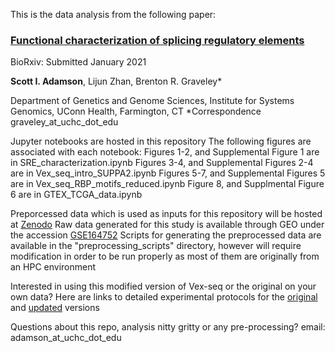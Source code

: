 This is the data analysis from the following paper:

### [Functional characterization of splicing regulatory elements]()

BioRxiv: Submitted January 2021 

**Scott I. Adamson**, Lijun Zhan, Brenton R. Graveley*

Department of Genetics and Genome Sciences, Institute for Systems Genomics, UConn Health, Farmington, CT
*Correspondence graveley_at_uchc_dot_edu

Jupyter notebooks are hosted in this repository
The following figures are associated with each notebook:
Figures 1-2, and Supplemental Figure 1 are in SRE_characterization.ipynb
Figures 3-4, and Supplemental Figures 2-4 are in Vex_seq_intro_SUPPA2.ipynb
Figures 5-7, and Supplemental Figures 5 are in Vex_seq_RBP_motifs_reduced.ipynb
Figure 8, and Supplmental Figure 6 are in GTEX_TCGA_data.ipynb

Preporcessed data which is used as inputs for this repository will be hosted at [Zenodo]()
Raw data generated for this study is available through GEO under the accession [GSE164752](https://www.ncbi.nlm.nih.gov/geo/query/acc.cgi?acc=GSE164752)
Scripts for generating the preprocessed data are available in the "preprocessing_scripts" directory, however will require modification in order to be run properly as most of them are originally from an HPC environment

Interested in using this modified version of Vex-seq or the original on your own data?
Here are links to detailed experimental protocols for the [original]() and [updated]() versions

Questions about this repo, analysis nitty gritty or any pre-processing?
email: adamson_at_uchc_dot_edu



